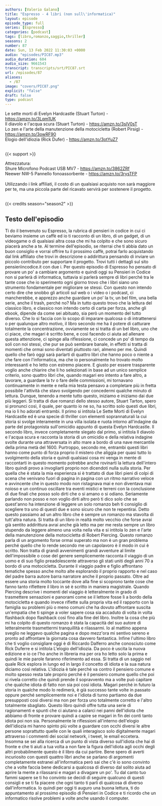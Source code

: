 ```yaml
---
authors: [Valerio Galano]
title: "Espresso - 4 libri (non sull\'informatica)"
layout: episode
episode_type: full
series: [Espresso]
categories: [podcast]
tags: [libro,romanzo,saggio,thriller]
seasons: 2
number: 87
date: Sun, 13 Feb 2022 11:30:03 +0000
audio: "episodes/PIC87.mp3"
audio_duration: 604
audio_size: 9661543
transcript: transcripts/srt/PIC87.srt
url: /episodes/87
aliases: 
  - /87
image: "covers/PIC87.png"
explicit: "false"
draft: false
type: podcast
---
```

Le sette morti di Evelyn Hardcastle (Stuart Turton) - <a href="https://amzn.to/3Lqm1UK" rel="noopener">https://amzn.to/3Lqm1UK</a> <br />
Il diavolo e l'acqua scura (Stuart Turton) - <a href="https://amzn.to/3slV0sT" rel="noopener">https://amzn.to/3slV0sT</a> <br />
Lo zen e l'arte della manutenzione della motocicletta (Robert Pirsig) - <a href="https://amzn.to/3owRF90" rel="noopener">https://amzn.to/3owRF90</a> <br />
Elogio dell'idiozia (Rick Dufer) - <a href="https://amzn.to/3otYuZ7" rel="noopener">https://amzn.to/3otYuZ7</a> <br />
<br />


{{< support >}}

Attrezzatura:<br />
Shure Microfono Podcast USB MV7 - <a href="https://amzn.to/3862ZRf" rel="noopener">https://amzn.to/3862ZRf</a> <br />
Neewer NW-5 Pannello fonoassorbente - <a href="https://amzn.to/3rysTFP" rel="noopener">https://amzn.to/3rysTFP</a> <br />
<br />
Utilizzando i link affiliati, il costo di un qualsiasi acquisto non sarà maggiore per te, ma una piccola parte del ricavato servirà per sostenere il progetto.<br />
<br />


{{< credits season="season2" >}}

<!-- more -->

## Testo dell'episodio

Ti do il benvenuto su Espresso, la rubrica di pensieri in codice in cui ci beviamo insieme
un caffè ed io ti racconto di un libro, di un gadget, di un videogame o di qualsiasi
altra cosa che mi ha colpito e che sono sicuro piacerà anche a te.
Al termine dell'episodio, se riterrai che ti abbia dato un buon consiglio e vorrai offrire
tu il prossimo caffè, potrai farlo acquistando dal link affiliato che trovi in descrizione
o addirittura pensando di inviare un piccolo contributo per supportare il progetto. Trovi
tutti i dettagli sul sito pensieriincodice.it con due i.
Per questo episodio di Espresso ho pensato di provare un po' a cambiare argomento e quindi
oggi su Pensieri in Codice non si parlerà di informatica, tuttavia si parlerà sempre
di libri perché tra le tante cose che io sperimento ogni giorno trovo che i libri siano uno strumento
fondamentale per migliorare se stessi. Con questo non intendo certo dire che snobbo
gli articoli sul web o i video o i podcast, ci mancherebbe, e apprezzo anche guardare
un po' la tv, un bel film, una bella serie, anche il trash, perché no? Ma in tutto questo
trovo che la lettura del classico libro, e classico non intendo certo di carta per forza,
anche gli ebook, dipende da come sei abituato, sia però un momento del tutto diverso. Che lo
si faccia con lo scopo di imparare qualcosa o di intrattenersi o per qualunque altro motivo,
il libro secondo me ha il potere di catturare totalmente la concentrazione, ovviamente se si
tratta di un bel libro, uno che ci piace, che magari è scritto bene, e così facendo ci aiuta
ad allenare questa attenzione, ci spinge alla riflessione, ci concede un po' di tempo da soli
con noi stessi, che pur se può sembrare banale, in effetti si tratta di momenti che ormai sono
diventati piuttosto rari, almeno per me. Quindi quello che farò oggi sarà parlarti di quattro
libri che hanno poco o niente a che fare con l'informatica, ma che io personalmente ho
trovato molto interessanti e ho letto con estremo piacere. E giusto per essere trasparente voglio
anche chiarire che li ho selezionati in base ad un unico semplice criterio, sono quattro libri che,
quando magari ero intento a fare altro, a lavorare, a guardare la tv o fare delle commissioni,
mi tornavano continuamente in mente e nella mia testa pensavo a completare più in fretta
possibile l'attività che stavo svolgendo per concedermi qualche minuto di lettura. Dunque,
tenendo a mente tutto questo, iniziamo e iniziamo dai due più leggeri. Si tratta di due romanzi
dello stesso autore, Stuart Tarton, spero si pronunci così, il quale, per quanto io ne so,
ha scritto solo questi due libri, ma io li ho adorati entrambi. Il primo si intitola Le Sette
Morti di Evelyn Hardcastle ed è una specie di thriller con elementi soprannaturali la cui
storia si svolge interamente in una villa isolata e ruota intorno all'indagine da parte del protagonista
sull'omicidio appunto di questa Evelyn Hardcastle. Il secondo libro, invece completamente slegato
dal primo, si intitola Il diavolo e l'acqua scura e racconta la storia di un omicidio e
della relativa indagine svolte durante una attraversata in alto mare a bordo di una nave
mercantile della prima metà del 1600. Purtroppo, secondo me, entrambi questi libri hanno come punto
di forza proprio il mistero che aliggia per quasi tutto lo svolgimento della storia e quindi
qualsiasi cosa mi venga in mente di raccontarti in questo momento potrebbe anche rovinarti la
lettura dell'intero libro quindi provo a invogliarti proprio non dicendoti nulla sulla
storia. Per quella che è stata la mia esperienza si è trattato di due libri pieni di colpi di
scena che venivano fuori di pagina in pagina con un ritmo narrativo veloce e avvincente che in
questo modo non ristagnava mai e non diventava mai noioso e un continuo oscillare tra eventi
mistici e terreni con la conclusione di due finali che posso solo dirti che o si amano o si
odiano. Seriamente parlando non posso e non voglio dirti altro però ti dico solo che se quest'anno
ha intenzione di leggere un solo romanzo beh ti consiglio di scegliere tra uno di questi due e
sono sicuro che non te repentirai. Detto questo passiamo ad un altro libro che è sempre un romanzo
ma stavolta di tutt'altra natura. Si tratta di un libro in realtà molto vecchio che forse avrai
già sentito addirittura avrai anche già letto ma per me resta sempre un libro stupendo da leggere
almeno una volta nella vita e si intitola lo zen e l'arte della manutenzione della motocicletta
di Robert Piercing. Questo romanzo parla di un argomento forse ormai superato ma non è un gran
problema perché quello che lo rende secondo me un capolavoro è il modo in cui è scritto. Non
tratta di grandi avvenimenti grandi avventure al limite dell'impossibile o cose del genere
semplicemente racconta il viaggio di un uomo e di suo figlio preadolescente attraverso gli
stati uniti degli anni 70 a bordo di una motocicletta. Durante il viaggio padre e figlio
affrontano tematiche spesso anche molto alte esplorando il proprio rapporto e nel caso del
padre barra autore barra narratore anche il proprio passato. Oltre ad essere una storia molto toccante
dove alla fine si scoprono tante cose che fanno tanto riflettere il libro in sé è scritto in
maniera magistrale. Quando Piercing descrive i momenti del viaggio è letteralmente in grado
di trasmettere sensazioni e panorami come se il lettore fosse lì a bordo della motocicletta e
quando invece riflette sulla propria vita ed il rapporto con la famiglia su problemi più o meno
comuni che ha dovuto affrontare suscita un'empatia che ti spinge a voler sapere cosa sia accaduto di
volta in volta flashback dopo flashback così fino alla fine del libro. Inoltre la cosa che più mi
ha colpito di questo romanzo è stata la capacità del suo autore di letteralmente trasmettermi
tranquillità e rilassarmi. Io al mattino appena sveglio ne leggevo qualche pagina e dopo mezz'ora
mi sentivo sereno e pronto ad affrontare la giornata cosa davvero fantastica. Infine l'ultimo
libro che ti voglio consigliare oggi è di Riccardo Dalferro anche conosciuto come Rick Duferre e si
intitola L'elogio dell'idiozia. Da poco è uscita la nuova edizione e io ce l'ho anche in libreria
ma per ora ho letto solo la prima e quindi le mie parole faranno riferimento ad essa. Si tratta di
un saggio nel quale Rick esplora in lungo ed in largo il concetto di idiota e la sua natura diciamo
così relativa. L'idiozia è tale perché va contro il pensiero comune e molto spesso resta tale
proprio perché è il pensiero comune quello che poi si rivela corretto che quindi prende il
sopravvento ma a volte può capitare che qualche idiota di fatto non sia poi così idiota. Magari
perché in futuro la storia in qualche modo lo redimerà, è già successo tante volte in passato
oppure perché semplicemente noi e l'idiota di turno partiamo da due presupposti così diversi
ma non per forza uno totalmente corretto e l'altro totalmente sbagliato. Questo libro
quindi offre tutta una serie di ragionamenti e spunti che ci aiutano a calarci nei panni
dell'idiota che abbiamo di fronte e provare quindi a capire se magari in fin dei conti
tanto idiota poi non sia. Personalmente le riflessioni all'interno dell'elogio dell'idiozia
mi hanno spinto più volte a guardare con occhi diversi le altre persone soprattutto quelle con
le quali interagisco solo digitalmente magari attraverso i commenti dei social network,
i tweet, le email eccetera. Insomma se sei alla ricerca di un punto di vista diverso sull'idiota
che hai di fronte e che ti aiuti a tua volta a non fare la figura dell'idiota agli occhi degli altri
probabilmente questo è il libro da cui partire. Bene spero di averti incuriosito con questi quattro
libri anche se parlano di argomenti completamente estranei all'informatica però sai che c'è io
sono convinto che a volte faccia bene dedicarsi a qualcosa di diverso dal solito aiuta ad aprire
la mente a rilassarsi e magari a divagare un po'. Tu dal canto tuo fammi sapere se ti ho convinto
se decidi di seguire qualcuno di questi consigli e se ti fa piacere che ogni tanto ti parli di
qualcosa di diverso dall'informatica. Io quindi per oggi ti auguro una buona lettura, ti do
appuntamento al prossimo episodio di Pensieri in Codice e ti ricordo che un informatico risolve
problemi a volte anche usando il computer.

